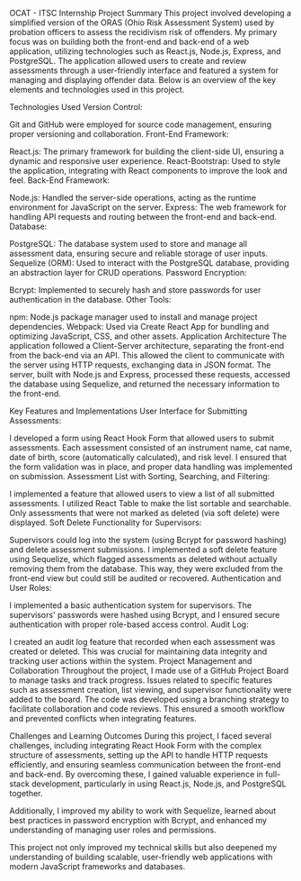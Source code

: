 OCAT - ITSC Internship Project Summary
This project involved developing a simplified version of the ORAS (Ohio Risk Assessment System) used by probation officers to assess the recidivism risk of offenders. My primary focus was on building both the front-end and back-end of a web application, utilizing technologies such as React.js, Node.js, Express, and PostgreSQL. The application allowed users to create and review assessments through a user-friendly interface and featured a system for managing and displaying offender data. Below is an overview of the key elements and technologies used in this project.

Technologies Used
Version Control:

Git and GitHub were employed for source code management, ensuring proper versioning and collaboration.
Front-End Framework:

React.js: The primary framework for building the client-side UI, ensuring a dynamic and responsive user experience.
React-Bootstrap: Used to style the application, integrating with React components to improve the look and feel.
Back-End Framework:

Node.js: Handled the server-side operations, acting as the runtime environment for JavaScript on the server.
Express: The web framework for handling API requests and routing between the front-end and back-end.
Database:

PostgreSQL: The database system used to store and manage all assessment data, ensuring secure and reliable storage of user inputs.
Sequelize (ORM): Used to interact with the PostgreSQL database, providing an abstraction layer for CRUD operations.
Password Encryption:

Bcrypt: Implemented to securely hash and store passwords for user authentication in the database.
Other Tools:

npm: Node.js package manager used to install and manage project dependencies.
Webpack: Used via Create React App for bundling and optimizing JavaScript, CSS, and other assets.
Application Architecture
The application followed a Client-Server architecture, separating the front-end from the back-end via an API. This allowed the client to communicate with the server using HTTP requests, exchanging data in JSON format. The server, built with Node.js and Express, processed these requests, accessed the database using Sequelize, and returned the necessary information to the front-end.

Key Features and Implementations
User Interface for Submitting Assessments:

I developed a form using React Hook Form that allowed users to submit assessments. Each assessment consisted of an instrument name, cat name, date of birth, score (automatically calculated), and risk level. I ensured that the form validation was in place, and proper data handling was implemented on submission.
Assessment List with Sorting, Searching, and Filtering:

I implemented a feature that allowed users to view a list of all submitted assessments. I utilized React Table to make the list sortable and searchable. Only assessments that were not marked as deleted (via soft delete) were displayed.
Soft Delete Functionality for Supervisors:

Supervisors could log into the system (using Bcrypt for password hashing) and delete assessment submissions. I implemented a soft delete feature using Sequelize, which flagged assessments as deleted without actually removing them from the database. This way, they were excluded from the front-end view but could still be audited or recovered.
Authentication and User Roles:

I implemented a basic authentication system for supervisors. The supervisors' passwords were hashed using Bcrypt, and I ensured secure authentication with proper role-based access control.
Audit Log:

I created an audit log feature that recorded when each assessment was created or deleted. This was crucial for maintaining data integrity and tracking user actions within the system.
Project Management and Collaboration
Throughout the project, I made use of a GitHub Project Board to manage tasks and track progress. Issues related to specific features such as assessment creation, list viewing, and supervisor functionality were added to the board. The code was developed using a branching strategy to facilitate collaboration and code reviews. This ensured a smooth workflow and prevented conflicts when integrating features.

Challenges and Learning Outcomes
During this project, I faced several challenges, including integrating React Hook Form with the complex structure of assessments, setting up the API to handle HTTP requests efficiently, and ensuring seamless communication between the front-end and back-end. By overcoming these, I gained valuable experience in full-stack development, particularly in using React.js, Node.js, and PostgreSQL together.

Additionally, I improved my ability to work with Sequelize, learned about best practices in password encryption with Bcrypt, and enhanced my understanding of managing user roles and permissions.

This project not only improved my technical skills but also deepened my understanding of building scalable, user-friendly web applications with modern JavaScript frameworks and databases.
